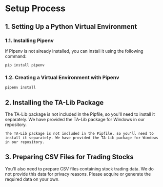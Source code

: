 # Setup Process

## 1. Setting Up a Python Virtual Environment

### 1.1. Installing Pipenv

If Pipenv is not already installed, you can install it using the following command:
```shell
pip install pipenv
```
### 1.2. Creating a Virtual Environment with Pipenv
```Shell
pipenv install
```

## 2. Installing the TA-Lib Package
The TA-Lib package is not included in the Pipfile, so you'll need to install it separately. We have provided the TA-Lib package for Windows in our repository.
```Shell
The TA-Lib package is not included in the Pipfile, so you'll need to install it separately. We have provided the TA-Lib package for Windows in our repository.
```

## 3. Preparing CSV Files for Trading Stocks
You'll also need to prepare CSV files containing stock trading data. We do not provide this data for privacy reasons. Please acquire or generate the required data on your own.
